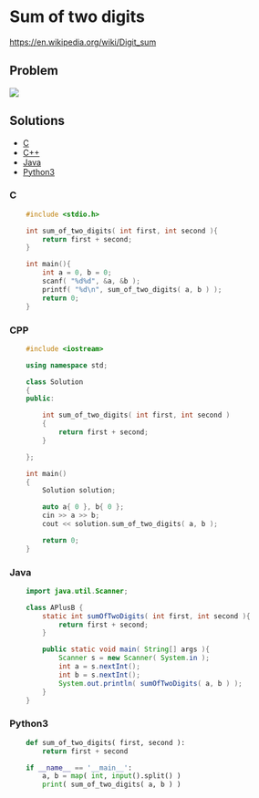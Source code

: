 # Sum of two digits
https://en.wikipedia.org/wiki/Digit_sum

## Problem
![](https://github.com/claytonjwong/Algorithms-UCSanDiego/tree/master/docs/1_sum_of_two_digits.png)

## Solutions
* [C](#c)
* [C++](#cpp)
* [Java](#java)
* [Python3](#python3)

### C
```c
    #include <stdio.h>

    int sum_of_two_digits( int first, int second ){
        return first + second;
    }

    int main(){
        int a = 0, b = 0;
        scanf( "%d%d", &a, &b );
        printf( "%d\n", sum_of_two_digits( a, b ) );
        return 0;
    }
```

### CPP
```cpp
    #include <iostream>

    using namespace std;

    class Solution
    {
    public:

        int sum_of_two_digits( int first, int second )
        {
            return first + second;
        }

    };

    int main()
    {
        Solution solution;

        auto a{ 0 }, b{ 0 };
        cin >> a >> b;
        cout << solution.sum_of_two_digits( a, b );

        return 0;
    }
```

### Java
```java
    import java.util.Scanner;

    class APlusB {
        static int sumOfTwoDigits( int first, int second ){
            return first + second;
        }

        public static void main( String[] args ){
            Scanner s = new Scanner( System.in );
            int a = s.nextInt();
            int b = s.nextInt();
            System.out.println( sumOfTwoDigits( a, b ) );
        }
    }
```

### Python3
```python
    def sum_of_two_digits( first, second ):
        return first + second

    if __name__ == '__main__':
        a, b = map( int, input().split() )
        print( sum_of_two_digits( a, b ) )
```